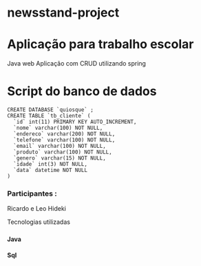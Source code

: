 # newsstand-project
# Aplicação para trabalho escolar 
Java web
Aplicação com CRUD utilizando spring

# Script do banco de dados 
```
CREATE DATABASE `quiosque` ;
CREATE TABLE `tb_cliente` (
  `id` int(11) PRIMARY KEY AUTO_INCREMENT,
  `nome` varchar(100) NOT NULL,
  `endereco` varchar(200) NOT NULL,
  `telefone` varchar(100) NOT NULL,
  `email` varchar(100) NOT NULL,
  `produto` varchar(100) NOT NULL,
  `genero` varchar(15) NOT NULL,
  `idade` int(3) NOT NULL,
  `data` datetime NOT NULL
)
```



### Participantes : 
Ricardo e Leo Hideki

Tecnologias utilizadas
###
#### Java
#### Sql


